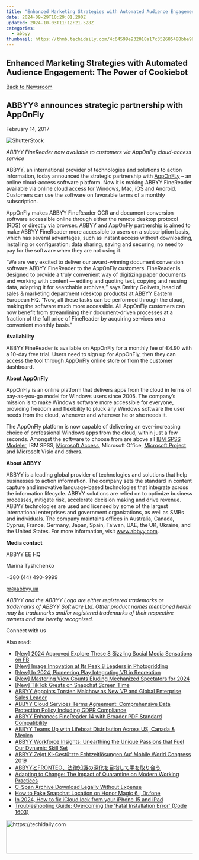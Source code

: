 ```yaml
---
title: "Enhanced Marketing Strategies with Automated Audience Engagement: The Power of Cookiebot"
date: 2024-09-29T10:29:01.290Z
updated: 2024-10-03T11:12:21.528Z
categories:
  - abbyy
thumbnail: https://thmb.techidaily.com/4c64599e932018a17c352685488bbe982ee82f5fc1c73b73894ec43a1b1c5c03.jpg
---
```


## Enhanced Marketing Strategies with Automated Audience Engagement: The Power of Cookiebot

[Back to Newsroom](https://tools.techidaily.com/abbyy/products/)

## ABBYY® announces strategic partnership with AppOnFly

February 14, 2017

![ShutterStock](https://content.abbyy.com/-/media/project/abbyy/abbyy/branchtemplates/shutterstock_1272462163_1296-x-729.jpg?h=729&iar=0&w=1296)

_ABBYY FineReader now available to customers via AppOnFly cloud-access service_

ABBYY, an international provider of technologies and solutions to action information, today announced the strategic partnership with [AppOnFLy](https://www.apponfly.com/en/) – an online cloud-access software platform. Now it is making ABBYY FineReader available via online cloud access for Windows, Mac, iOS and Android. Сustomers can use the software on favorable terms of a monthly subscription.

AppOnFly makes ABBYY FineReader OCR and document conversion software accessible online through either the remote desktop protocol (RDS) or directly via browser. ABBYY and AppOnFly partnership is aimed to make ABBYY FineReader more accessible to users on a subscription basis, which has several advantages, such as instant access without downloading, installing or configuration; data sharing, saving and securing; no need to pay for the software when they are not using it.

“We are very excited to deliver our award-winning document conversion software ABBYY FineReader to the AppOnFly customers. FineReader is designed to provide a truly convenient way of digitizing paper documents and working with content — editing and quoting text, copying and reusing data, adapting it for searchable archives,” says Dmitry Golivets, head of sales & marketing department (desktop products) at ABBYY Eastern European HQ. “Now, all these tasks can be performed through the cloud, making the software much more accessible. All AppOnFly customers can now benefit from streamlining their document-driven processes at a fraction of the full price of FineReader by acquiring services on a convenient monthly basis.”

**Availability**

ABBYY FineReader is available on AppOnFly for a monthly fee of €4.90 with a 10-day free trial. Users need to sign up for AppOnFly, then they can access the tool through AppOnFly online store or from the customer dashboard.

**About AppOnFly**

AppOnFly is an online platform that delivers apps from the cloud in terms of pay-as-you-go model for Windows users since 2005\. The company’s mission is to make Windows software more accessible for everyone, providing freedom and flexibility to pluck any Windows software the user needs from the cloud, whenever and wherever he or she needs it.

The AppOnFly platform is now capable of delivering an ever-increasing choice of professional Windows apps from the cloud, within just a few seconds. Amongst the software to choose from are above all [IBM SPSS Modeler](https://www.apponfly.com/en/ibm-spss-modeler?utm%5Fsource=PR-Einpresswire&utm%5Fmedium=pr&utm%5Fterm=Modeler&utm%5Fcampaign=ABBYY%20Einpresswire), IBM SPSS, [Microsoft Access](https://www.apponfly.com/en/microsoft-access-2016?utm%5Fsource=PR-Einpresswire&utm%5Fmedium=pr&utm%5Fterm=MSAccess&utm%5Fcampaign=ABBYY%20Einpresswire), Microsoft Office, [Microsoft Project](https://www.apponfly.com/en/microsoft-project-standard-2016?utm%5Fsource=PR-Einpresswire&utm%5Fmedium=pr&utm%5Fterm=MSProject&utm%5Fcampaign=ABBYY%20Einpresswire) and Microsoft Visio and others.

**About ABBYY**

ABBYY is a leading global provider of technologies and solutions that help businesses to action information. The company sets the standard in content capture and innovative language-based technologies that integrate across the information lifecycle. ABBYY solutions are relied on to optimize business processes, mitigate risk, accelerate decision making and drive revenue. ABBYY technologies are used and licensed by some of the largest international enterprises and government organizations, as well as SMBs and individuals. The company maintains offices in Australia, Canada, Cyprus, France, Germany, Japan, Spain, Taiwan, UAE, the UK, Ukraine, and the United States. For more information, visit www.abbyy.com.

**Media contact**

ABBYY EE HQ

Marina Tyshchenko

+380 (44) 490-9999

pr@abbyy.ua

_ABBYY and the ABBYY Logo are either registered trademarks or trademarks of ABBYY Software Ltd. Other product names mentioned herein may be trademarks and/or registered trademarks of their respective owners and are hereby recognized._

Connect with us

<ins class="adsbygoogle"
     style="display:block"
     data-ad-format="autorelaxed"
     data-ad-client="ca-pub-7571918770474297"
     data-ad-slot="1223367746"></ins>

<ins class="adsbygoogle"
     style="display:block"
     data-ad-client="ca-pub-7571918770474297"
     data-ad-slot="8358498916"
     data-ad-format="auto"
     data-full-width-responsive="true"></ins>

<span class="atpl-alsoreadstyle">Also read:</span>
<div><ul>
<li><a href="https://facebook-videos.techidaily.com/new-2024-approved-explore-these-8-sizzling-social-media-sensations-on-fb/"><u>[New] 2024 Approved Explore These 8 Sizzling Social Media Sensations on FB</u></a></li>
<li><a href="https://some-techniques.techidaily.com/new-image-innovation-at-its-peak-8-leaders-in-photogridding/"><u>[New] Image Innovation at Its Peak 8 Leaders in Photogridding</u></a></li>
<li><a href="https://article-posts.techidaily.com/new-in-2024-pioneering-play-integrating-vr-in-recreation/"><u>[New] In 2024, Pioneering Play Integrating VR in Recreation</u></a></li>
<li><a href="https://youtube-blog.techidaily.com/astering-view-counts-eluding-mechanized-spectators-for-2024/"><u>[New] Mastering View Counts Eluding Mechanized Spectators for 2024</u></a></li>
<li><a href="https://snapchat-videos.techidaily.com/new-tiktok-greats-on-snapchat-screen-time/"><u>[New] TikTok Greats on Snapchat Screen Time</u></a></li>
<li><a href="https://solve-marvelous.techidaily.com/abbyy-appoints-torsten-malchow-as-new-vp-and-global-enterprise-sales-leader/"><u>ABBYY Appoints Torsten Malchow as New VP and Global Enterprise Sales Leader</u></a></li>
<li><a href="https://solve-marvelous.techidaily.com/abbyy-cloud-services-terms-agreement-comprehensive-data-protection-policy-including-gdpr-compliance/"><u>ABBYY Cloud Services Terms Agreement: Comprehensive Data Protection Policy Including GDPR Compliance</u></a></li>
<li><a href="https://solve-marvelous.techidaily.com/abbyy-enhances-finereader-14-with-broader-pdf-standard-compatibility/"><u>ABBYY Enhances FineReader 14 with Broader PDF Standard Compatibility</u></a></li>
<li><a href="https://solve-marvelous.techidaily.com/abbyy-teams-up-with-lifeboat-distribution-across-us-canada-and-mexico/"><u>ABBYY Teams Up with Lifeboat Distribution Across US, Canada & Mexico</u></a></li>
<li><a href="https://solve-marvelous.techidaily.com/abbyy-workforce-insights-unearthing-the-unique-passions-that-fuel-our-dynamic-skill-set/"><u>ABBYY Workforce Insights: Unearthing the Unique Passions that Fuel Our Dynamic Skill Set</u></a></li>
<li><a href="https://solve-marvelous.techidaily.com/abbyy-zeigt-ki-gestutzte-echtzeitlosungen-auf-mobile-world-congress-2019/"><u>ABBYY Zeigt KI-Gestützte Echtzeitlösungen Auf Mobile World Congress 2019</u></a></li>
<li><a href="https://solve-marvelous.techidaily.com/abbyyfronteo/"><u>ABBYYとFRONTEO、法律知識の深化を目指して手を取り合う</u></a></li>
<li><a href="https://solve-marvelous.techidaily.com/adapting-to-change-the-impact-of-quarantine-on-modern-working-practices/"><u>Adapting to Change: The Impact of Quarantine on Modern Working Practices</u></a></li>
<li><a href="https://extra-lessons.techidaily.com/c-span-archive-download-legally-without-expense/"><u>C-Span Archive Download Legally Without Expense</u></a></li>
<li><a href="https://location-social.techidaily.com/how-to-fake-snapchat-location-on-honor-magic-6-drfone-by-drfone-virtual-android/"><u>How to Fake Snapchat Location on Honor Magic 6 | Dr.fone</u></a></li>
<li><a href="https://activate-lock.techidaily.com/in-2024-how-to-fix-icloud-lock-from-your-iphone-15-and-ipad-by-drfone-ios/"><u>In 2024, How to fix iCloud lock from your iPhone 15 and iPad</u></a></li>
<li><a href="https://win-howtos.techidaily.com/troubleshooting-guide-overcoming-the-fatal-installation-error-code-1603/"><u>Troubleshooting Guide: Overcoming the 'Fatal Installation Error' (Code 1603)</u></a></li>
</ul></div>

<!-- affiliate ads begin -->
<a href="https://appsumo.8odi.net/c/5597632/2049369/7443" target="_top" id="2049369">
  <img src="//a.impactradius-go.com/display-ad/7443-2049369" border="0" alt="https://techidaily.com" width="728" height="90"/>
</a>
<img height="0" width="0" src="https://appsumo.8odi.net/i/5597632/2049369/7443" style="position:absolute;visibility:hidden;" border="0" />
<!-- affiliate ads end -->

